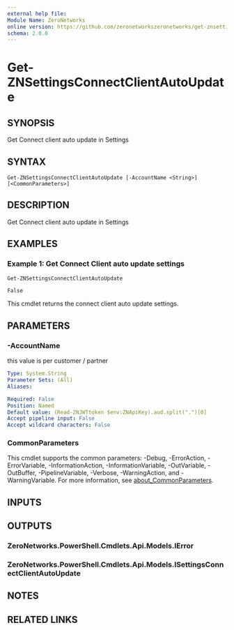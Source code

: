 ```yaml
---
external help file:
Module Name: ZeroNetworks
online version: https://github.com/zeronetworkszeronetworks/get-znsettingsconnectclientautoupdate
schema: 2.0.0
---
```


# Get-ZNSettingsConnectClientAutoUpdate

## SYNOPSIS
Get Connect client auto update in Settings

## SYNTAX

```
Get-ZNSettingsConnectClientAutoUpdate [-AccountName <String>] [<CommonParameters>]
```

## DESCRIPTION
Get Connect client auto update in Settings

## EXAMPLES

### Example 1: Get Connect Client auto update settings
```powershell
Get-ZNSettingsConnectClientAutoUpdate  
```

```output
False                
```

This cmdlet returns the connect client auto update settings.

## PARAMETERS

### -AccountName
this value is per customer / partner

```yaml
Type: System.String
Parameter Sets: (All)
Aliases:

Required: False
Position: Named
Default value: (Read-ZNJWTtoken $env:ZNApiKey).aud.split(".")[0]
Accept pipeline input: False
Accept wildcard characters: False
```

### CommonParameters
This cmdlet supports the common parameters: -Debug, -ErrorAction, -ErrorVariable, -InformationAction, -InformationVariable, -OutVariable, -OutBuffer, -PipelineVariable, -Verbose, -WarningAction, and -WarningVariable. For more information, see [about_CommonParameters](http://go.microsoft.com/fwlink/?LinkID=113216).

## INPUTS

## OUTPUTS

### ZeroNetworks.PowerShell.Cmdlets.Api.Models.IError

### ZeroNetworks.PowerShell.Cmdlets.Api.Models.ISettingsConnectClientAutoUpdate

## NOTES

## RELATED LINKS

